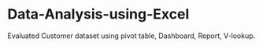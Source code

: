 # Data-Analysis-using-Excel
Evaluated Customer dataset using pivot table, Dashboard, Report, V-lookup.
